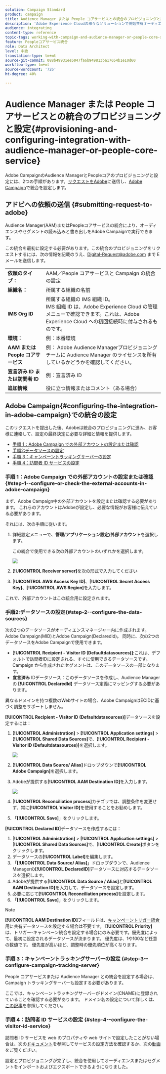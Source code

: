 ```yaml
---
solution: Campaign Standard
product: campaign
title: Audience Manager または People コアサービスとの統合のプロビジョニングと設定
description: 'Adobe Experience Cloudの様々なソリューションで開始共有オーディエンスやセグメントにAudience Manager/ユーザーコアサービスを統合する方法について説明します。 '
audience: integrating
content-type: reference
topic-tags: working-with-campaign-and-audience-manager-or-people-core-service
feature: Peopleコアサービス統合
role: Data Architect
level: 中級
translation-type: tm+mt
source-git-commit: 088b49931ee5047fa6b949813ba17654b1e10d60
workflow-type: tm+mt
source-wordcount: '726'
ht-degree: 40%

---
```



# Audience Manager または People コアサービスとの統合のプロビジョニングと設定{#provisioning-and-configuring-integration-with-audience-manager-or-people-core-service}

Adobe CampaignのAudience ManagerとPeopleコアのプロビジョニングと設定には、2つの手順があります。[リクエストをAdobe](#submitting-request-to-adobe)に送信し、[Adobe Campaign](#configuring-the-integration-in-adobe-campaign)で統合を設定します。

## アドビへの依頼の送信 {#submitting-request-to-adobe}

Audience Manager(AAM)またはPeopleコアサービスの統合により、オーディエンスやセグメントの読み込みと書き出しをAdobe Campaignで実行できます。

この統合を最初に設定する必要があります。この統合のプロビジョニングをリクエストするには、次の情報を記載のうえ、[Digital-Request@adobe.com](mailto:Digital-Request@adobe.com) まで E メールを送信します。

<table> 
 <tbody> 
  <tr> 
   <td> <strong>依頼のタイプ：</strong><br /> </td> 
   <td> AAM／People コアサービスと Campaign の統合の設定 </td> 
  </tr> 
  <tr> 
   <td> <strong>組織名：</strong><br /> </td> 
   <td> 所属する組織の名前 </td> 
  </tr> 
  <tr> 
   <td> <strong>IMS Org ID</strong><br /> </td> 
   <td> 所属する組織の IMS 組織 ID。<br> IMS 組織 ID は、Adobe Experience Cloud の管理メニューで確認できます。これは、Adobe Experience Cloud への初回接続時に付与されるものです。 </td> 
  </tr> 
  <tr> 
   <td> <strong>環境：</strong><br /> </td> 
   <td> 例：本番環境 </td> 
  </tr> 
  <tr> 
   <td> <strong>AAM または People コアサービス</strong><br /> </td> 
   <td> 例： Adobe Audience Managerプロビジョニングチームに Audience Manager のライセンスを所有しているかどうかを確認してください。</td> 
  </tr> 
  <tr> 
   <td> <strong>宣言済み ID または訪問者 ID</strong><br /> </td> 
   <td> 例：宣言済み ID </td> 
  </tr> 
  <tr> 
   <td> <strong>追加情報</strong><br /> </td> 
   <td> 役に立つ情報またはコメント（ある場合） </td> 
  </tr> 
 </tbody> 
</table>

## Adobe Campaign{#configuring-the-integration-in-adobe-campaign}での統合の設定

このリクエストを提出した後、Adobeは統合のプロビジョニングに進み、お客様に連絡して、設定の最終決定に必要な詳細と情報を提供します。

* [手順 1：Adobe Campaign での外部アカウントの設定または確認](#step-1--configure-or-check-the-external-accounts-in-adobe-campaign)
* [手順2:データソースの設定](#step-2--configure-the-data-sources)
* [手順 3：キャンペーントラッキングサーバーの設定](#step-3--configure-campaign-tracking-server)
* [手順 4：訪問者 ID サービスの設定](#step-4--configure-the-visitor-id-service)

### 手順 1：Adobe Campaign での外部アカウントの設定または確認 {#step-1--configure-or-check-the-external-accounts-in-adobe-campaign}

まず、Adobe Campaign中の外部アカウントを設定または確認する必要があります。 これらのアカウントはAdobeが設定し、必要な情報がお客様に伝えている必要があります。

それには、次の手順に従います。

1. 詳細設定メニューで、**管理/アプリケーション設定/外部アカウント**&#x200B;を選択します。

   この統合で使用できる次の外部アカウントのいずれかを選択します。

   ![](assets/integration_aam_1.png)

1. **[!UICONTROL Receiver server]**&#x200B;を次の形式で入力してください
1. **[!UICONTROL AWS Access Key ID]**、**[!UICONTROL Secret Access Key]**、**[!UICONTROL AWS Region]**&#x200B;を入力します。

これで、外部アカウントはこの統合用に設定されます。

### 手順2:データソースの設定{#step-2--configure-the-data-sources}

次の2つのデータソースがオーディエンスマネージャー内に作成されます。Adobe Campaign(MID)とAdobe Campaign(DeclaredId)。 同時に、次の2つのデータソースをAdobe Campaignで使用できます。

* **[!UICONTROL Recipient - Visitor ID (Defaultdatasources)]**:これは、デフォルトで訪問者IDに設定される、すぐに使用できるデータソースです。Campaign から作成されたセグメントは、このデータソースの一部になります。
* **宣言済み** IDデータソース：このデータソースを作成し、Audience Managerの **[!UICONTROL DeclaredId]** データソース定義にマッピングする必要があります。

異なるドメインを持つ複数のWebサイトの場合、Adobe CampaignはECIDに基づく調整をサポートしません。

**[!UICONTROL Recipient - Visitor ID (Defaultdatasources)]**&#x200B;データソースを設定するには：

1. **[!UICONTROL Administration]** > **[!UICONTROL Application settings]** > **[!UICONTROL Shared Data Sources]**&#x200B;で、**[!UICONTROL Recipient - Visitor ID (Defaultdatasources)]**&#x200B;を選択します。

   ![](assets/integration_aam_2.png)

1. **[!UICONTROL Data Source/ Alias]**&#x200B;ドロップダウンで&#x200B;**[!UICONTROL Adobe Campaign]**&#x200B;を選択します。
1. Adobeが提供する&#x200B;**[!UICONTROL AAM Destination ID]**&#x200B;を入力します。

   ![](assets/integration_aam_3.png)

1. **[!UICONTROL Reconciliation process]**&#x200B;カテゴリでは、調整条件を変更せず、常に&#x200B;**[!UICONTROL Visitor ID]**&#x200B;を使用することをお勧めします。
1. 「**[!UICONTROL Save]**」をクリックします。

**[!UICONTROL Declared ID]**&#x200B;データソースを作成するには：

1. **[!UICONTROL Administration]** > **[!UICONTROL Application settings]** > **[!UICONTROL Shared Data Sources]**&#x200B;で、**[!UICONTROL Create]**&#x200B;ボタンをクリックします。
1. データソースの&#x200B;**[!UICONTROL Label]**&#x200B;を編集します。
1. 「**[!UICONTROL Data Source/ Alias]**」ドロップダウンで、Audience Managerの&#x200B;**[!UICONTROL DeclaredID]**&#x200B;データソースに対応するデータソースを選択します。
1. Adobeが提供する&#x200B;**[!UICONTROL Data Source / Alias]**&#x200B;と&#x200B;**[!UICONTROL AAM Destination ID]**&#x200B;を入力して、データソースを設定します。
1. 必要に応じて&#x200B;**[!UICONTROL Reconciliation process]**&#x200B;を設定します。
1. 「**[!UICONTROL Save]**」をクリックします。

>[!NOTE]
>
>**[!UICONTROL AAM Destination ID]**&#x200B;フィールドは、[キャンペーントリガー統合](../../integrating/using/configuring-triggers-in-experience-cloud.md)用に共有データソースを設定する場合は不要です。 **[!UICONTROL Priority]** は、トリガー-キャンペーン統合を設定する場合にのみ必要です。優先度によって、最初に設定されるデータソースが決まります。 優先度は、1や100など任意の数値です。 優先度が高いほど、調整時の優先順位が高くなります。

### 手順 3：キャンペーントラッキングサーバーの設定 {#step-3--configure-campaign-tracking-server}

People コアサービスまたは Audience Manager との統合を設定する場合は、Campaign トラッキングサーバーも設定する必要があります。

ここでは、キャンペーントラッキングサーバーがドメイン(CNAME)に登録されていることを確認する必要があります。 ドメイン名の設定について詳しくは、[この記事](https://helpx.adobe.com/jp/campaign/kb/domain-name-delegation.html)を参照してください。

### 手順 4：訪問者 ID サービスの設定 {#step-4--configure-the-visitor-id-service}

訪問者 ID サービスを web のプロパティや web サイトで設定したことがない場合は、次の[ドキュメント](https://docs.adobe.com/content/help/ja-JP/id-service/using/implementation/setup-aam-analytics.html)を参照してサービスの設定方法を確認するか、次の[動画](https://helpx.adobe.com/marketing-cloud/how-to/email-marketing.html#step-two)をご覧ください。

設定とプロビジョニングが完了し、統合を使用してオーディエンスまたはセグメントをインポートおよびエクスポートできるようになりました。
